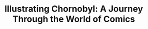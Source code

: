 ---
title: "Illustrating Chornobyl: A Journey Through the World of Comics"
category: ['comics', 'pop']
classes: ['embed', 'iframe']
excerpt: "Spanning geography and timeframe, the pieces displayed in this exhibition provide a vivid look into the anxieties and empathy each author takes in pursuit of a small piece of the greater event that is Chornobyl."
description: "This contribution explores depictions of Chornobyl within the medium of comics. Spanning time and geography, a thematic framework is applied to navigate the disaster as both a simplified setting and a symbol of human tragedy."
header:
    #overlay_image:
    teaser: assets/images/schefer.jpg
contributors:
    - name: Theo Schefer
      bio: is a History major at Haverford with a Museum Studies minor at Bryn Mawr. Besides reading comics, he likes to "stalk" (wander around) greater Ardmore, go on runs, and listen to 60s folk music.
embed:
    type: storymap
    id: 45acd652f5941b07165a872dca6feefd
    title: reactor-room-exhibition-project
    url: https://uploads.knightlab.com/storymapjs/45acd652f5941b07165a872dca6feefd/reactor-room-exhibition-project/index.html
course: 'RUSSB220 Chornobyl, Bryn Mawr College, Fall 2023'
license: CC BY
---
